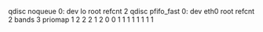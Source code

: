 qdisc noqueue 0: dev lo root refcnt 2 
qdisc pfifo_fast 0: dev eth0 root refcnt 2 bands 3 priomap 1 2 2 2 1 2 0 0 1 1 1 1 1 1 1 1
